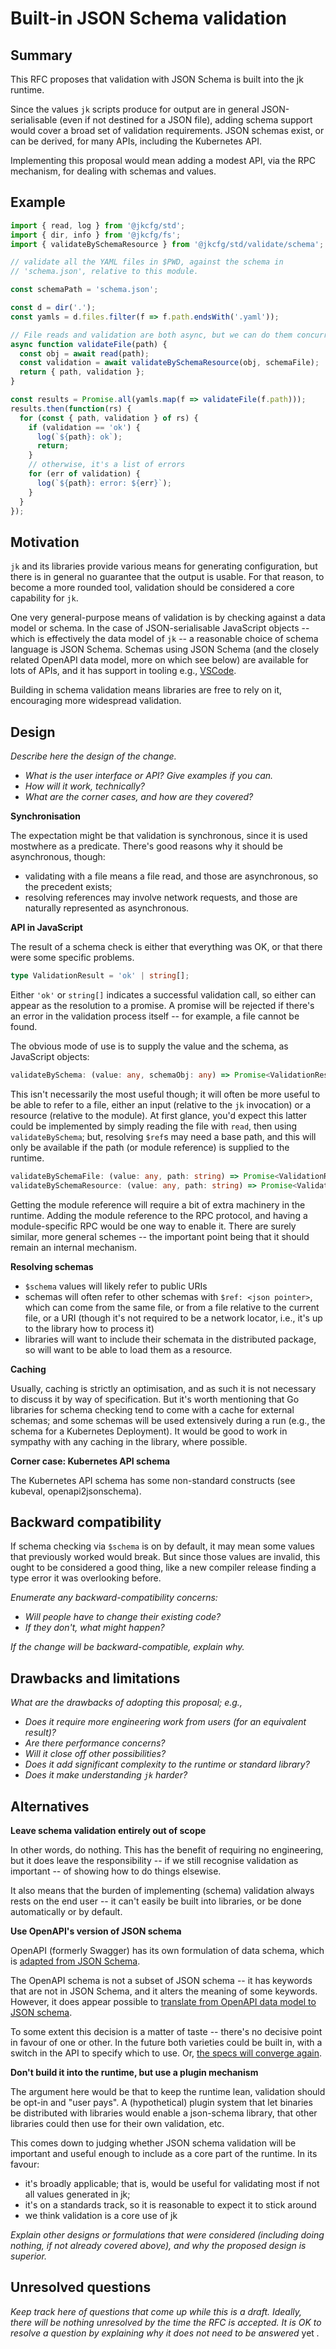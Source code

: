 # Built-in JSON Schema validation

## Summary

This RFC proposes that validation with JSON Schema is built into the
jk runtime.

Since the values `jk` scripts produce for output are in general
JSON-serialisable (even if not destined for a JSON file), adding
schema support would cover a broad set of validation
requirements. JSON schemas exist, or can be derived, for many APIs,
including the Kubernetes API.

Implementing this proposal would mean adding a modest API, via the RPC
mechanism, for dealing with schemas and values.

## Example

```js
import { read, log } from '@jkcfg/std';
import { dir, info } from '@jkcfg/fs';
import { validateBySchemaResource } from '@jkcfg/std/validate/schema';

// validate all the YAML files in $PWD, against the schema in
// 'schema.json', relative to this module.

const schemaPath = 'schema.json';

const d = dir('.');
const yamls = d.files.filter(f => f.path.endsWith('.yaml'));

// File reads and validation are both async, but we can do them concurrently per file.
async function validateFile(path) {
  const obj = await read(path);
  const validation = await validateBySchemaResource(obj, schemaFile);
  return { path, validation };
}

const results = Promise.all(yamls.map(f => validateFile(f.path)));
results.then(function(rs) {
  for (const { path, validation } of rs) {
    if (validation == 'ok') {
      log(`${path}: ok`);
      return;
    }
    // otherwise, it's a list of errors
    for (err of validation) {
      log(`${path}: error: ${err}`);
    }
  }
});
```

## Motivation

`jk` and its libraries provide various means for generating
configuration, but there is in general no guarantee that the output is
usable. For that reason, to become a more rounded tool, validation
should be considered a core capability for `jk`.

One very general-purpose means of validation is by checking against a
data model or schema. In the case of JSON-serialisable JavaScript
objects -- which is effectively the data model of `jk` -- a reasonable
choice of schema language is JSON Schema. Schemas using JSON Schema
(and the closely related OpenAPI data model, more on which see below)
are available for lots of APIs, and it has support in tooling e.g.,
[VSCode](https://code.visualstudio.com/docs/languages/json#_json-schemas-and-settings).

Building in schema validation means libraries are free to rely on it,
encouraging more widespread validation.

## Design

_Describe here the design of the change._

 - _What is the user interface or API? Give examples if you can._
 - _How will it work, technically?_
 - _What are the corner cases, and how are they covered?_

**Synchronisation**

The expectation might be that validation is synchronous, since it is
used mostwhere as a predicate. There's good reasons why it should be
asynchronous, though:

 - validating with a file means a file read, and those are
   asynchronous, so the precedent exists;
 - resolving references may involve network requests, and those are
   naturally represented as asynchronous.

**API in JavaScript**

The result of a schema check is either that everything was OK, or that
there were some specific problems.

```typescript
type ValidationResult = 'ok' | string[];
```

Either `'ok'` or `string[]` indicates a successful validation call, so
either can appear as the resolution to a promise. A promise will be
rejected if there's an error in the validation process itself -- for
example, a file cannot be found.

The obvious mode of use is to supply the value and the schema, as
JavaScript objects:

```typescript
validateBySchema: (value: any, schemaObj: any) => Promise<ValidationResult>
```

This isn't necessarily the most useful though; it will often be more
useful to be able to refer to a file, either an input (relative to the
`jk` invocation) or a resource (relative to the module). At first
glance, you'd expect this latter could be implemented by simply
reading the file with `read`, then using `validateBySchema`; but,
resolving `$ref`s may need a base path, and this will only be
available if the path (or module reference) is supplied to the
runtime.

```typescript
validateBySchemaFile: (value: any, path: string) => Promise<ValidationResult>
validateBySchemaResource: (value: any, path: string) => Promise<ValidationResult>
```

Getting the module reference will require a bit of extra machinery in
the runtime. Adding the module reference to the RPC protocol, and
having a module-specific RPC would be one way to enable it. There are
surely similar, more general schemes -- the important point being that
it should remain an internal mechanism.

**Resolving schemas**

 - `$schema` values will likely refer to public URIs
 - schemas will often refer to other schemas with `$ref: <json
   pointer>`, which can come from the same file, or from a file
   relative to the current file, or a URI (though it's not required to
   be a network locator, i.e., it's up to the library how to process
   it)
 - libraries will want to include their schemata in the distributed
   package, so will want to be able to load them as a resource.

**Caching**

Usually, caching is strictly an optimisation, and as such it is not
necessary to discuss it by way of specification. But it's worth
mentioning that Go libraries for schema checking tend to come with a
cache for external schemas; and some schemas will be used extensively
during a run (e.g., the schema for a Kubernetes Deployment). It would
be good to work in sympathy with any caching in the library, where
possible.

**Corner case: Kubernetes API schema**

The Kubernetes API schema has some non-standard constructs (see
kubeval, openapi2jsonschema).

## Backward compatibility

If schema checking via `$schema` is on by default, it may mean some
values that previously worked would break. But since those values are
invalid, this ought to be considered a good thing, like a new compiler
release finding a type error it was overlooking before.

_Enumerate any backward-compatibility concerns:_

 - _Will people have to change their existing code?_
 - _If they don't, what might happen?_

_If the change will be backward-compatible, explain why._

## Drawbacks and limitations

_What are the drawbacks of adopting this proposal; e.g.,_

 - _Does it require more engineering work from users (for an
   equivalent result)?_
 - _Are there performance concerns?_
 - _Will it close off other possibilities?_
 - _Does it add significant complexity to the runtime or standard library?_
 - _Does it make understanding `jk` harder?_

## Alternatives

**Leave schema validation entirely out of scope**

In other words, do nothing. This has the benefit of requiring no
engineering, but it does leave the responsibility -- if we still
recognise validation as important -- of showing how to do things
elsewise.

It also means that the burden of implementing (schema) validation
always rests on the end user -- it can't easily be built into
libraries, or be done automatically or by default.

**Use OpenAPI's version of JSON schema**

OpenAPI (formerly Swagger) has its own formulation of data schema,
which is [adapted from JSON
Schema](https://swagger.io/docs/specification/data-models/).

The OpenAPI schema is not a subset of JSON schema -- it has keywords
that are not in JSON Schema, and it alters the meaning of some
keywords. However, it does appear possible to [translate from OpenAPI
data model to JSON
schema](https://github.com/instrumenta/openapi2jsonschema).

To some extent this decision is a matter of taste -- there's no
decisive point in favour of one or other. In the future both varieties
could be built in, with a switch in the API to specify which to
use. Or, [the specs will converge
again](https://apisyouwonthate.com/blog/solving-openapi-and-json-schema-divergence).

**Don't build it into the runtime, but use a plugin mechanism**

The argument here would be that to keep the runtime lean, validation
should be opt-in and "user pays". A (hypothetical) plugin system that
let binaries be distributed with libraries would enable a json-schema
library, that other libraries could then use for their own validation,
etc.

This comes down to judging whether JSON schema validation will be
important and useful enough to include as a core part of the
runtime. In its favour:

 - it's broadly applicable; that is, would be useful for validating
   most if not all values generated in jk;
 - it's on a standards track, so it is reasonable to expect it to
   stick around
 - we think validation is a core use of jk

_Explain other designs or formulations that were considered (including
doing nothing, if not already covered above), and why the proposed
design is superior._

## Unresolved questions

_Keep track here of questions that come up while this is a draft.
Ideally, there will be nothing unresolved by the time the RFC is
accepted. It is OK to resolve a question by explaining why it
does not need to be answered_ yet _._
